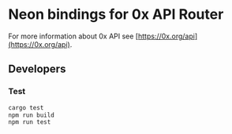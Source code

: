 # Neon bindings for 0x API Router

For more information about 0x API see [https://0x.org/api](https://0x.org/api).

## Developers

### Test

```sh
cargo test
npm run build
npm run test
```
